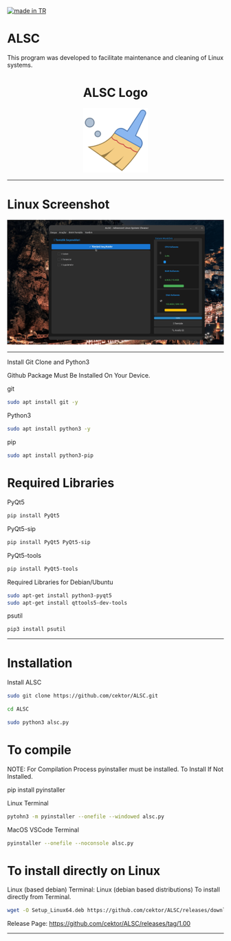 <a href="#">
    <img src="https://raw.githubusercontent.com/pedromxavier/flag-badges/main/badges/TR.svg" alt="made in TR">
</a>

# ALSC
This program was developed to facilitate maintenance and cleaning of Linux systems.

<h1 align="center">ALSC Logo</h1>

<p align="center">
  <img src="alsclo.png" alt="ALSC Logo" width="150" height="150">
</p>


----------------------

# Linux Screenshot
![Linux(pardus)](screenshot/alsc_linux.gif)  

--------------------
Install Git Clone and Python3

Github Package Must Be Installed On Your Device.

git
```bash
sudo apt install git -y
```

Python3
```bash
sudo apt install python3 -y 

```

pip
```bash
sudo apt install python3-pip

```

# Required Libraries

PyQt5
```bash
pip install PyQt5
```
PyQt5-sip
```bash
pip install PyQt5 PyQt5-sip
```

PyQt5-tools
```bash
pip install PyQt5-tools
```

Required Libraries for Debian/Ubuntu
```bash
sudo apt-get install python3-pyqt5
sudo apt-get install qttools5-dev-tools
```
psutil
```bash
pip3 install psutil
```

----------------------------------


# Installation
Install ALSC

```bash
sudo git clone https://github.com/cektor/ALSC.git
```
```bash
cd ALSC
```

```bash
sudo python3 alsc.py

```

# To compile

NOTE: For Compilation Process pyinstaller must be installed. To Install If Not Installed.

pip install pyinstaller 

Linux Terminal 
```bash
pytohn3 -m pyinstaller --onefile --windowed alsc.py
```

MacOS VSCode Terminal 
```bash
pyinstaller --onefile --noconsole alsc.py
```

# To install directly on Linux





Linux (based debian) Terminal: Linux (debian based distributions) To install directly from Terminal.
```bash
wget -O Setup_Linux64.deb https://github.com/cektor/ALSC/releases/download/1.00/Setup_Linux64.deb && sudo apt install ./Setup_Linux64.deb && sudo apt-get install -f -y
```


Release Page: https://github.com/cektor/ALSC/releases/tag/1.00

----------------------------------
